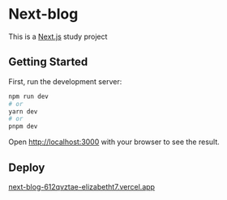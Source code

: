# Next-blog
This is a [Next.js](https://nextjs.org/) study project

## Getting Started

First, run the development server:

```bash
npm run dev
# or
yarn dev
# or
pnpm dev
```

Open [http://localhost:3000](http://localhost:3000) with your browser to see the result.

## Deploy
[next-blog-612qvztae-elizabetht7.vercel.app](next-blog-612qvztae-elizabetht7.vercel.app)
